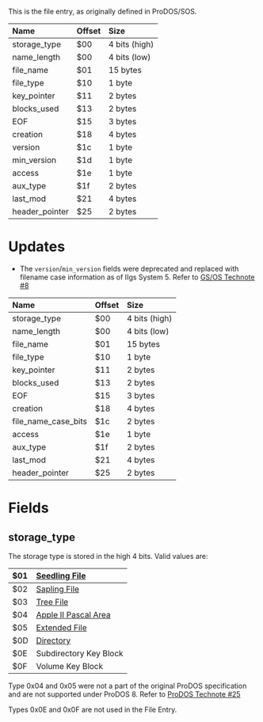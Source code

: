 This is the file entry, as originally defined in ProDOS/SOS.

| **Name** | **Offset** | **Size** |
|:---------|:-----------|:---------|
| storage\_type | $00 | 4 bits (high) |
| name\_length | $00 | 4 bits (low) |
| file\_name | $01 | 15 bytes |
| file\_type | $10 | 1 byte |
| key\_pointer | $11 | 2 bytes |
| blocks\_used | $13 | 2 bytes |
| EOF | $15 | 3 bytes |
| creation | $18 | 4 bytes |
| version | $1c | 1 byte |
| min\_version | $1d | 1 byte |
| access | $1e | 1 byte |
| aux\_type | $1f | 2 bytes |
| last\_mod | $21 | 4 bytes |
| header\_pointer | $25 | 2 bytes |

# Updates #

  * The `version`/`min_version` fields were deprecated and replaced with filename case information as of IIgs System 5.  Refer to [GS/OS Technote #8](http://www.umich.edu/~archive/apple2/technotes/tn/gsos/TN.GSOS.008)

| **Name** | **Offset** | **Size** |
|:---------|:-----------|:---------|
| storage\_type | $00 | 4 bits (high) |
| name\_length | $00 | 4 bits (low) |
| file\_name | $01 | 15 bytes |
| file\_type | $10 | 1 byte |
| key\_pointer | $11 | 2 bytes |
| blocks\_used | $13 | 2 bytes |
| EOF | $15 | 3 bytes |
| creation | $18 | 4 bytes |
| file\_name\_case\_bits | $1c | 2 bytes |
| access | $1e | 1 byte |
| aux\_type | $1f | 2 bytes |
| last\_mod | $21 | 4 bytes |
| header\_pointer | $25 | 2 bytes |

# Fields #

## storage\_type ##

The storage type is stored in the high 4 bits.  Valid values are:

| $01 | [Seedling File](SeedlingFile.md) |
|:----|:---------------------------------|
| $02 | [Sapling File](SaplingFile.md) |
| $03 | [Tree File](TreeFile.md) |
| $04 | [Apple II Pascal Area](PascalArea.md) |
| $05 | [Extended File](ExtendedFile.md) |
| $0D | [Directory](DirectoryFile.md) |
| $0E | Subdirectory Key Block |
| $0F | Volume Key Block |

Type 0x04 and 0x05 were not a part of the original ProDOS specification and are not supported under ProDOS 8.  Refer to [ProDOS Technote #25](http://www.umich.edu/~archive/apple2/technotes/tn/pdos/TN.PDOS.025)

Types 0x0E and 0x0F are not used in the File Entry.
